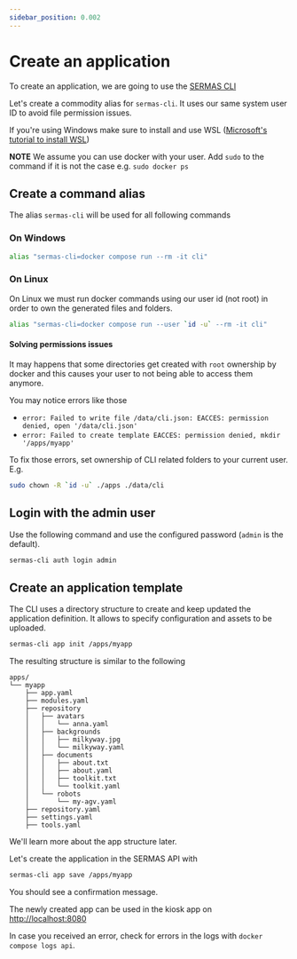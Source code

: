 ```yaml
---
sidebar_position: 0.002
---
```


# Create an application

To create an application, we are going to use the [SERMAS CLI](../sermas-cli/setup)

Let's create a commodity alias for `sermas-cli`. It uses our same system user ID to avoid file permission issues.

If you're using Windows make sure to install and use WSL ([Microsoft's tutorial to install WSL](https://learn.microsoft.com/en-us/windows/wsl/install))


**NOTE** We assume you can use docker with your user. Add `sudo` to the command if it is not the case e.g. `sudo docker ps`
## Create a command alias
The alias `sermas-cli` will be used for all following commands

### On Windows
```sh
alias "sermas-cli=docker compose run --rm -it cli"
```
### On Linux
On Linux we must run docker commands using our user id (not root) in order to own the generated files and folders.
```sh
alias "sermas-cli=docker compose run --user `id -u` --rm -it cli"
```

#### Solving permissions issues

It may happens that some directories get created with `root` ownership by docker and this causes your user to not being able to access them anymore.

You may notice errors like those 

- `error: Failed to write file /data/cli.json: EACCES: permission denied, open '/data/cli.json'`
- `error: Failed to create template EACCES: permission denied, mkdir '/apps/myapp'`

To fix those errors, set ownership of CLI related folders to your current user. E.g.

```sh
sudo chown -R `id -u` ./apps ./data/cli
```

## Login with the admin user

Use the following command and use the configured password (`admin` is the default).

```sh
sermas-cli auth login admin
```

## Create an application template

The CLI uses a directory structure to create and keep updated the application definition. It allows to specify configuration and assets to be uploaded.

```sh
sermas-cli app init /apps/myapp
```

The resulting structure is similar to the following

```
apps/
└── myapp
    ├── app.yaml
    ├── modules.yaml
    ├── repository
    │   ├── avatars
    │   │   └── anna.yaml
    │   ├── backgrounds
    │   │   ├── milkyway.jpg
    │   │   └── milkyway.yaml
    │   ├── documents
    │   │   ├── about.txt
    │   │   ├── about.yaml
    │   │   ├── toolkit.txt
    │   │   └── toolkit.yaml
    │   └── robots
    │       └── my-agv.yaml
    ├── repository.yaml
    ├── settings.yaml
    ├── tools.yaml
```

We'll learn more about the app structure later.

Let's create the application in the SERMAS API with 

```sh
sermas-cli app save /apps/myapp
```

You should see a confirmation message. 

The newly created app can be used in the kiosk app on [http://localhost:8080](http://localhost:8080)

In case you received an error, check for errors in the logs with `docker compose logs api`.
